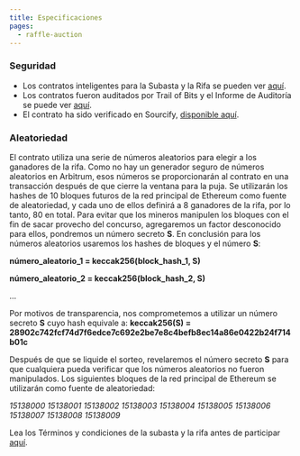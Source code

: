 ```yaml
---
title: Especificaciones
pages:
  - raffle-auction
---
```

### Seguridad

* Los contratos inteligentes para la Subasta y la Rifa se pueden ver [aquí](https://github.com/TrueFiEng/devcon-raffle).
* Los contratos fueron auditados por Trail of Bits y el Informe de Auditoría se puede ver [aquí](https://drive.google.com/file/d/1I3A0Kf-CrPdFRjZaZ8lOvbfN49moyki2/view?usp=sharing).
*  El contrato ha sido verificado en Sourcify, [disponible aquí](https://repo.sourcify.dev/contracts/full_match/42161/0xF53d383525117d1f51BF234966E39bD1508a5948/).

### Aleatoriedad

El contrato utiliza una serie de números aleatorios para elegir a los ganadores de la rifa. Como no hay un generador seguro de números aleatorios en Arbitrum, esos números se proporcionarán al contrato en una transacción después de que cierre la ventana para la puja. Se utilizarán los hashes de 10 bloques futuros de la red principal de Ethereum como fuente de aleatoriedad, y cada uno de ellos definirá a 8 ganadores de la rifa, por lo tanto, 80 en total. Para evitar que los mineros manipulen los bloques con el fin de sacar provecho del concurso, agregaremos un factor desconocido para ellos, pondremos un número secreto **S**. En conclusión para los números aleatorios usaremos los hashes de bloques y el número **S**:

**número_aleatorio_1 = keccak256(block_hash_1, S)**

**número_aleatorio_2 = keccak256(block_hash_2, S)**

…

Por motivos de transparencia, nos comprometemos a utilizar un número secreto **S** cuyo hash equivale a:
**keccak256(S) = 28902c742fcf74d7f6edce7c692e2be7e8c4befb8ec14a86e0422b24f714b01c**

Después de que se liquide el sorteo, revelaremos el número secreto **S** para que cualquiera pueda verificar que los números aleatorios no fueron manipulados. Los siguientes bloques de la red principal de Ethereum se utilizarán como fuente de aleatoriedad: 

*15138000
15138001
15138002
15138003
15138004
15138005
15138006
15138007
15138008
15138009*

Lea los Términos y condiciones de la subasta y la rifa antes de participar [aquí](https://docs.google.com/document/d/1pVU-G8mpPD33EwOwE96MTB_4AZrYa2TNWXLSfkOPCJQ/edit?usp=sharing).